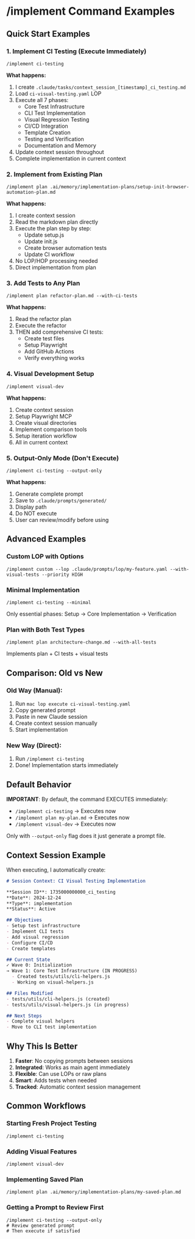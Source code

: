 # /implement Command Examples

## Quick Start Examples

### 1. Implement CI Testing (Execute Immediately)
```
/implement ci-testing
```

**What happens:**
1. I create `.claude/tasks/context_session_[timestamp]_ci_testing.md`
2. Load `ci-visual-testing.yaml` LOP
3. Execute all 7 phases:
   - Core Test Infrastructure
   - CLI Test Implementation
   - Visual Regression Testing
   - CI/CD Integration
   - Template Creation
   - Testing and Verification
   - Documentation and Memory
4. Update context session throughout
5. Complete implementation in current context

### 2. Implement from Existing Plan
```
/implement plan .ai/memory/implementation-plans/setup-init-browser-automation-plan.md
```

**What happens:**
1. I create context session
2. Read the markdown plan directly
3. Execute the plan step by step:
   - Update setup.js
   - Update init.js
   - Create browser automation tests
   - Update CI workflow
4. No LOP/HOP processing needed
5. Direct implementation from plan

### 3. Add Tests to Any Plan
```
/implement plan refactor-plan.md --with-ci-tests
```

**What happens:**
1. Read the refactor plan
2. Execute the refactor
3. THEN add comprehensive CI tests:
   - Create test files
   - Setup Playwright
   - Add GitHub Actions
   - Verify everything works

### 4. Visual Development Setup
```
/implement visual-dev
```

**What happens:**
1. Create context session
2. Setup Playwright MCP
3. Create visual directories
4. Implement comparison tools
5. Setup iteration workflow
6. All in current context

### 5. Output-Only Mode (Don't Execute)
```
/implement ci-testing --output-only
```

**What happens:**
1. Generate complete prompt
2. Save to `.claude/prompts/generated/`
3. Display path
4. Do NOT execute
5. User can review/modify before using

## Advanced Examples

### Custom LOP with Options
```
/implement custom --lop .claude/prompts/lop/my-feature.yaml --with-visual-tests --priority HIGH
```

### Minimal Implementation
```
/implement ci-testing --minimal
```
Only essential phases: Setup → Core Implementation → Verification

### Plan with Both Test Types
```
/implement plan architecture-change.md --with-all-tests
```
Implements plan + CI tests + visual tests

## Comparison: Old vs New

### Old Way (Manual):
1. Run `mac lop execute ci-visual-testing.yaml`
2. Copy generated prompt
3. Paste in new Claude session
4. Create context session manually
5. Start implementation

### New Way (Direct):
1. Run `/implement ci-testing`
2. Done! Implementation starts immediately

## Default Behavior

**IMPORTANT**: By default, the command EXECUTES immediately:
- `/implement ci-testing` → Executes now
- `/implement plan my-plan.md` → Executes now
- `/implement visual-dev` → Executes now

Only with `--output-only` flag does it just generate a prompt file.

## Context Session Example

When executing, I automatically create:

```markdown
# Session Context: CI Visual Testing Implementation

**Session ID**: 1735000000000_ci_testing
**Date**: 2024-12-24
**Type**: implementation
**Status**: Active

## Objectives
- Setup test infrastructure
- Implement CLI tests
- Add visual regression
- Configure CI/CD
- Create templates

## Current State
✓ Wave 0: Initialization
→ Wave 1: Core Test Infrastructure (IN PROGRESS)
  - Created tests/utils/cli-helpers.js
  - Working on visual-helpers.js

## Files Modified
- tests/utils/cli-helpers.js (created)
- tests/utils/visual-helpers.js (in progress)

## Next Steps
- Complete visual helpers
- Move to CLI test implementation
```

## Why This Is Better

1. **Faster**: No copying prompts between sessions
2. **Integrated**: Works as main agent immediately  
3. **Flexible**: Can use LOPs or raw plans
4. **Smart**: Adds tests when needed
5. **Tracked**: Automatic context session management

## Common Workflows

### Starting Fresh Project Testing
```
/implement ci-testing
```

### Adding Visual Features
```
/implement visual-dev
```

### Implementing Saved Plan
```
/implement plan .ai/memory/implementation-plans/my-saved-plan.md
```

### Getting a Prompt to Review First
```
/implement ci-testing --output-only
# Review generated prompt
# Then execute if satisfied
```